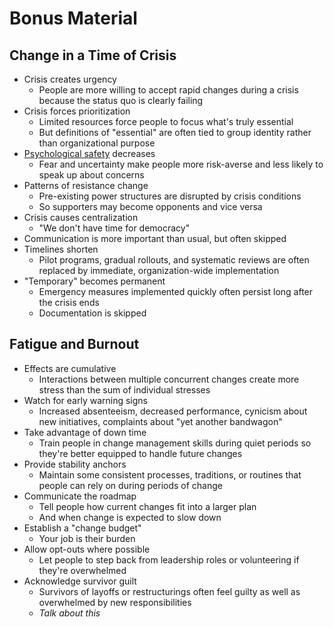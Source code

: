 # Bonus Material

## Change in a Time of Crisis

-   Crisis creates urgency
    -   People are more willing to accept rapid changes during a crisis because the status quo is clearly failing
-   Crisis forces prioritization
    -   Limited resources force people to focus what's truly essential
    -   But definitions of "essential" are often tied to group identity rather than organizational purpose
-   [Psychological safety](g:psychological-safey) decreases
    -   Fear and uncertainty make people more risk-averse and less likely to speak up about concerns
-   Patterns of resistance change
    -   Pre-existing power structures are disrupted by crisis conditions
    -   So supporters may become opponents and vice versa
-   Crisis causes centralization
    -   "We don't have time for democracy"
-   Communication is more important than usual, but often skipped
-   Timelines shorten
    -   Pilot programs, gradual rollouts, and systematic reviews are often replaced by immediate, organization-wide implementation
-   "Temporary" becomes permanent
    -   Emergency measures implemented quickly often persist long after the crisis ends
    -   Documentation is skipped

## Fatigue and Burnout

-   Effects are cumulative
    -   Interactions between multiple concurrent changes create more stress than the sum of individual stresses
-   Watch for early warning signs
    -   Increased absenteeism, decreased performance, cynicism about new initiatives, complaints about "yet another bandwagon"
-   Take advantage of down time
    -   Train people in change management skills during quiet periods so they're better equipped to handle future changes
-   Provide stability anchors
    -   Maintain some consistent processes, traditions, or routines that people can rely on during periods of change
-   Communicate the roadmap
    -   Tell people how current changes fit into a larger plan
    -   And when change is expected to slow down
-   Establish a "change budget"
    -   Your job is their burden
-   Allow opt-outs where possible
    -   Let people to step back from leadership roles or volunteering if they're overwhelmed
-   Acknowledge survivor guilt
    -   Survivors of layoffs or restructurings often feel guilty as well as overwhelmed by new responsibilities
    -   *Talk about this*
